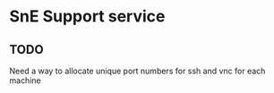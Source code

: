 # SnE Support service

## TODO

Need a way to allocate unique port numbers for ssh and vnc for each machine


